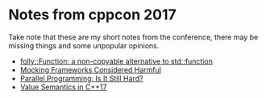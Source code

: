 Notes from cppcon 2017
=====================

Take note that these are my short notes from the conference, there may be missing things and some unpopular opinions.


- [folly::Function: a non-copyable alternative to std::function](https://github.com/jmcomets/cppcon-notes/blob/master/folly-function.md)
- [Mocking Frameworks Considered Harmful](https://github.com/jmcomets/cppcon-notes/blob/master/mocking-frameworks-harmful.md)
- [Parallel Programming: Is It Still Hard?](https://github.com/jmcomets/cppcon-notes/blob/master/parallel-programming.md)
- [Value Semantics in C++17](https://github.com/jmcomets/cppcon-notes/blob/master/value-semantics.md)
